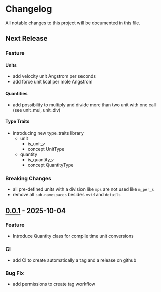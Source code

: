 # Changelog

All notable changes to this project will be documented in this file.

## Next Release

### Feature

#### Units

- add velocity unit Angstrom per seconds
- add force unit kcal per mole Angstrom

#### Quantities

- add possibility to multiply and divide more than two unit with one call (see unit_mul, unit_div)

#### Type Traits

- introducing new type_traits library
  - unit
    - is_unit_v
    - concept UnitType
  - quantity
    - is_quantity_v
    - concept QuantityType

### Breaking Changes

- all pre-defined units with a division like `mps` are not used like `m_per_s`
- remove all `sub-namespaces` besides `mstd` and `details`  

<!-- insertion marker -->
## [0.0.1](https://github.com/97gamjak/mstd/releases/tag/0.0.1) - 2025-10-04

### Feature

- Introduce Quantity class for compile time unit conversions

### CI

- add CI to create automatically a tag and a release on github

### Bug Fix

- add permissions to create tag workflow

